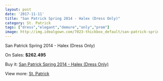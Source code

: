 ```yaml
---
layout: post
date: '2017-11-11'
title: "San Patrick Spring 2014 - Halex (Dress Only)"
category: St. Patrick
tags: ["dress","elegant","demure","only","prom"]
image: http://img.idealgown.com/7023-thickbox_default/san-patrick-spring-2014-halex-dress-only.jpg
---
```

San Patrick Spring 2014 - Halex (Dress Only)

On Sales: **$262.495**
<a href="https://www.idealgown.com/en/st-patrick/2994-san-patrick-spring-2014-halex-dress-only.html"><amp-img layout="responsive" width="600" height="600" src="//img.idealgown.com/7023-thickbox_default/san-patrick-spring-2014-halex-dress-only.jpg" alt="San Patrick Spring 2014 - Halex (Dress Only) 0" /></a>
<a href="https://www.idealgown.com/en/st-patrick/2994-san-patrick-spring-2014-halex-dress-only.html"><amp-img layout="responsive" width="600" height="600" src="//img.idealgown.com/7025-thickbox_default/san-patrick-spring-2014-halex-dress-only.jpg" alt="San Patrick Spring 2014 - Halex (Dress Only) 1" /></a>
<a href="https://www.idealgown.com/en/st-patrick/2994-san-patrick-spring-2014-halex-dress-only.html"><amp-img layout="responsive" width="600" height="600" src="//img.idealgown.com/7024-thickbox_default/san-patrick-spring-2014-halex-dress-only.jpg" alt="San Patrick Spring 2014 - Halex (Dress Only) 2" /></a>

Buy it: [San Patrick Spring 2014 - Halex (Dress Only)](https://www.idealgown.com/en/st-patrick/2994-san-patrick-spring-2014-halex-dress-only.html "San Patrick Spring 2014 - Halex (Dress Only)")

View more: [St. Patrick](https://www.idealgown.com/en/36-st-patrick "St. Patrick")
